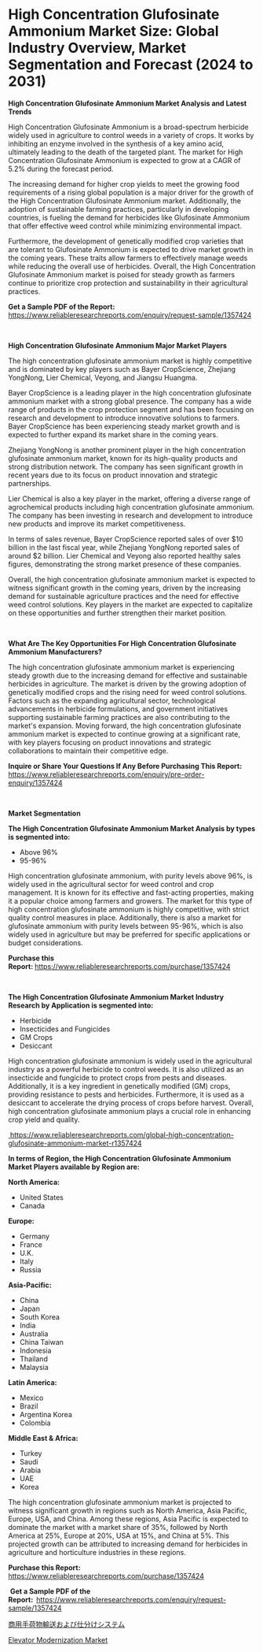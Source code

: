 <p><h1>High Concentration Glufosinate Ammonium Market Size: Global Industry Overview, Market Segmentation and Forecast (2024 to 2031)</h1></p><p><strong>High Concentration Glufosinate Ammonium Market Analysis and Latest Trends</strong></p>
<p><p>High Concentration Glufosinate Ammonium is a broad-spectrum herbicide widely used in agriculture to control weeds in a variety of crops. It works by inhibiting an enzyme involved in the synthesis of a key amino acid, ultimately leading to the death of the targeted plant. The market for High Concentration Glufosinate Ammonium is expected to grow at a CAGR of 5.2% during the forecast period.</p><p>The increasing demand for higher crop yields to meet the growing food requirements of a rising global population is a major driver for the growth of the High Concentration Glufosinate Ammonium market. Additionally, the adoption of sustainable farming practices, particularly in developing countries, is fueling the demand for herbicides like Glufosinate Ammonium that offer effective weed control while minimizing environmental impact.</p><p>Furthermore, the development of genetically modified crop varieties that are tolerant to Glufosinate Ammonium is expected to drive market growth in the coming years. These traits allow farmers to effectively manage weeds while reducing the overall use of herbicides. Overall, the High Concentration Glufosinate Ammonium market is poised for steady growth as farmers continue to prioritize crop protection and sustainability in their agricultural practices.</p></p>
<p><strong>Get a Sample PDF of the Report:&nbsp;</strong> <a href="https://www.reliableresearchreports.com/enquiry/request-sample/1357424">https://www.reliableresearchreports.com/enquiry/request-sample/1357424</a></p>
<p>&nbsp;</p>
<p><strong>High Concentration Glufosinate Ammonium Major Market Players</strong></p>
<p><p>The high concentration glufosinate ammonium market is highly competitive and is dominated by key players such as Bayer CropScience, Zhejiang YongNong, Lier Chemical, Veyong, and Jiangsu Huangma. </p><p>Bayer CropScience is a leading player in the high concentration glufosinate ammonium market with a strong global presence. The company has a wide range of products in the crop protection segment and has been focusing on research and development to introduce innovative solutions to farmers. Bayer CropScience has been experiencing steady market growth and is expected to further expand its market share in the coming years.</p><p>Zhejiang YongNong is another prominent player in the high concentration glufosinate ammonium market, known for its high-quality products and strong distribution network. The company has seen significant growth in recent years due to its focus on product innovation and strategic partnerships.</p><p>Lier Chemical is also a key player in the market, offering a diverse range of agrochemical products including high concentration glufosinate ammonium. The company has been investing in research and development to introduce new products and improve its market competitiveness.</p><p>In terms of sales revenue, Bayer CropScience reported sales of over $10 billion in the last fiscal year, while Zhejiang YongNong reported sales of around $2 billion. Lier Chemical and Veyong also reported healthy sales figures, demonstrating the strong market presence of these companies.</p><p>Overall, the high concentration glufosinate ammonium market is expected to witness significant growth in the coming years, driven by the increasing demand for sustainable agriculture practices and the need for effective weed control solutions. Key players in the market are expected to capitalize on these opportunities and further strengthen their market position.</p></p>
<p>&nbsp;</p>
<p><strong>What Are The Key Opportunities For High Concentration Glufosinate Ammonium Manufacturers?</strong></p>
<p><p>The high concentration glufosinate ammonium market is experiencing steady growth due to the increasing demand for effective and sustainable herbicides in agriculture. The market is driven by the growing adoption of genetically modified crops and the rising need for weed control solutions. Factors such as the expanding agricultural sector, technological advancements in herbicide formulations, and government initiatives supporting sustainable farming practices are also contributing to the market's expansion. Moving forward, the high concentration glufosinate ammonium market is expected to continue growing at a significant rate, with key players focusing on product innovations and strategic collaborations to maintain their competitive edge.</p></p>
<p><strong>Inquire or Share Your Questions If Any Before Purchasing This Report:</strong> <a href="https://www.reliableresearchreports.com/enquiry/pre-order-enquiry/1357424">https://www.reliableresearchreports.com/enquiry/pre-order-enquiry/1357424</a></p>
<p>&nbsp;</p>
<p><strong>Market Segmentation</strong></p>
<p><strong>The High Concentration Glufosinate Ammonium Market Analysis by types is segmented into:</strong></p>
<p><ul><li>Above 96%</li><li>95-96%</li></ul></p>
<p><p>High concentration glufosinate ammonium, with purity levels above 96%, is widely used in the agricultural sector for weed control and crop management. It is known for its effective and fast-acting properties, making it a popular choice among farmers and growers. The market for this type of high concentration glufosinate ammonium is highly competitive, with strict quality control measures in place. Additionally, there is also a market for glufosinate ammonium with purity levels between 95-96%, which is also widely used in agriculture but may be preferred for specific applications or budget considerations.</p></p>
<p><strong>Purchase this Report:&nbsp;</strong><a href="https://www.reliableresearchreports.com/purchase/1357424">https://www.reliableresearchreports.com/purchase/1357424</a></p>
<p>&nbsp;</p>
<p><strong>The High Concentration Glufosinate Ammonium Market Industry Research by Application is segmented into:</strong></p>
<p><ul><li>Herbicide</li><li>Insecticides and Fungicides</li><li>GM Crops</li><li>Desiccant</li></ul></p>
<p><p>High concentration glufosinate ammonium is widely used in the agricultural industry as a powerful herbicide to control weeds. It is also utilized as an insecticide and fungicide to protect crops from pests and diseases. Additionally, it is a key ingredient in genetically modified (GM) crops, providing resistance to pests and herbicides. Furthermore, it is used as a desiccant to accelerate the drying process of crops before harvest. Overall, high concentration glufosinate ammonium plays a crucial role in enhancing crop yield and quality.</p></p>
<p><a href="https://www.reliableresearchreports.com/global-high-concentration-glufosinate-ammonium-market-r1357424">&nbsp;https://www.reliableresearchreports.com/global-high-concentration-glufosinate-ammonium-market-r1357424</a></p>
<p><strong>In terms of Region, the High Concentration Glufosinate Ammonium Market Players available by Region are:</strong></p>
<p>
    <p> <strong> North America: </strong>
        <ul>
            <li>United States</li>
            <li>Canada</li>
        </ul>
        </p> 
    <p> <strong> Europe: </strong>
        <ul>
            <li>Germany</li>
            <li>France</li>
            <li>U.K.</li>
            <li>Italy</li>
            <li>Russia</li>
        </ul>
        </p> 
    <p> <strong> Asia-Pacific: </strong>
        <ul>
            <li>China</li>
            <li>Japan</li>
            <li>South Korea</li>
            <li>India</li>
            <li>Australia</li>
            <li>China Taiwan</li>
            <li>Indonesia</li>
            <li>Thailand</li>
            <li>Malaysia</li>
        </ul>
        </p> 
    <p> <strong> Latin America: </strong>
        <ul>
            <li>Mexico</li>
            <li>Brazil</li>
            <li>Argentina Korea</li>
            <li>Colombia</li>
        </ul>
        </p> 
    <p> <strong> Middle East & Africa: </strong>
        <ul>
            <li>Turkey</li>
            <li>Saudi</li>
            <li>Arabia</li>
            <li>UAE</li>
            <li>Korea</li>
        </ul>
    </p>
    </p>
<p><p>The high concentration glufosinate ammonium market is projected to witness significant growth in regions such as North America, Asia Pacific, Europe, USA, and China. Among these regions, Asia Pacific is expected to dominate the market with a market share of 35%, followed by North America at 25%, Europe at 20%, USA at 15%, and China at 5%. This projected growth can be attributed to increasing demand for herbicides in agriculture and horticulture industries in these regions.</p></p>
<p><strong>Purchase this Report: </strong><a href="https://www.reliableresearchreports.com/purchase/1357424">https://www.reliableresearchreports.com/purchase/1357424</a></p>
<p>&nbsp;<strong>Get a Sample PDF of the Report:&nbsp;&nbsp;</strong><a href="https://www.reliableresearchreports.com/enquiry/request-sample/1357424">https://www.reliableresearchreports.com/enquiry/request-sample/1357424</a></p>
<p><strong></strong></p>
<p><p><a href="https://github.com/NikitaBruen/Market-Research-Report-List-1/blob/main/4126744135814.md">商用手荷物輸送および仕分けシステム</a></p><p><a href="https://view.publitas.com/reportprime-1/global-elevator-modernization-market-by-product-type-by-application-by-region-and-companies-industry-segment-outlook-market-assessment-competition-scenario-trends-and-forecast-2024-2031/">Elevator Modernization Market</a></p></p>